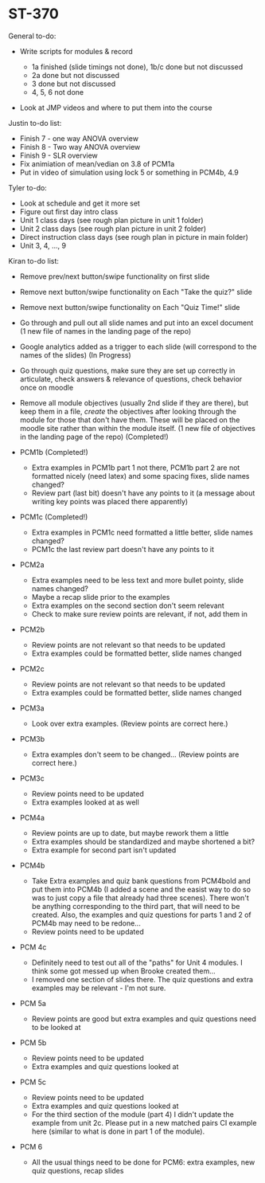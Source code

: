# ST-370

General to-do:  

- Write scripts for modules & record  

    + 1a finished (slide timings not done), 1b/c done but not discussed  
    + 2a done but not discussed  
    + 3 done but not discussed  
    + 4, 5, 6 not done
    
- Look at JMP videos and where to put them into the course  

Justin to-do list:  
- Finish 7 - one way ANOVA overview  
- Finish 8 - Two way ANOVA overview  
- Finish 9 - SLR overview  
- Fix animiation of mean/vedian on 3.8 of PCM1a  
- Put in video of simulation using lock 5 or something in PCM4b, 4.9  


Tyler to-do:  
- Look at schedule and get it more set  
- Figure out first day intro class  
- Unit 1 class days (see rough plan picture in unit 1 folder)  
- Unit 2 class days (see rough plan picture in unit 2 folder)  
- Direct instruction class days (see rough plan in picture in main folder)  
- Unit 3, 4, ..., 9  


Kiran to-do list:

- Remove prev/next button/swipe functionality on first slide  
- Remove next button/swipe functionality on Each "Take the quiz?" slide  
- Remove next button/swipe functionality on Each "Quiz Time!" slide  


- Go through and pull out all slide names and put into an excel document (1 new file of names in the landing page of the repo)  
- Google analytics added as a trigger to each slide (will correspond to the names of the slides)  (In Progress)
- Go through quiz questions, make sure they are set up correctly in articulate, check answers & relevance of questions, check behavior once on moodle  
- Remove all module objectives (usually 2nd slide if they are there), but keep them in a file, *create* the objectives after looking through the module for those that don't have them.  These will be placed on the moodle site rather than within the module itself. (1 new file of objectives in the landing page of the repo)  (Completed!)

- PCM1b  (Completed!) 

    + Extra examples in PCM1b part 1 not there, PCM1b part 2 are not formatted nicely (need latex) and some spacing fixes, slide names changed?  
    + Review part (last bit) doesn't have any points to it (a message about writing key points was placed there apparently) 
    
- PCM1c (Completed!)

    + Extra examples in PCM1c need formatted a little better, slide names changed?  
    + PCM1c the last review part doesn't have any points to it 

- PCM2a  

    + Extra examples need to be less text and more bullet pointy, slide names changed?   
    + Maybe a recap slide prior to the examples  
    + Extra examples on the second section don't seem relevant  
    + Check to make sure review points are relevant, if not, add them in  
    
- PCM2b  

    + Review points are not relevant so that needs to be updated  
    + Extra examples could be formatted better, slide names changed  

- PCM2c  

    + Review points are not relevant so that needs to be updated  
    + Extra examples could be formatted better, slide names changed  
    
- PCM3a  

    + Look over extra examples. (Review points are correct here.)  
    
- PCM3b  

    + Extra examples don't seem to be changed...  (Review points are correct here.)   
- PCM3c  

    + Review points need to be updated  
    + Extra examples looked at as well  

- PCM4a  

    + Review points are up to date, but maybe rework them a little  
    + Extra examples should be standardized and maybe shortened a bit?  
    + Extra example for second part isn't updated  
    
- PCM4b  

    + Take Extra examples and quiz bank questions from PCM4bold and put them into PCM4b (I added a scene and the easist way to do so was to just copy a file that already had three scenes).  There won't be anything corresponding to the third part, that will need to be created.  Also, the examples and quiz questions for parts 1 and 2 of PCM4b may need to be redone...  
    + Review points need to be updated  

- PCM 4c  

    + Definitely need to test out all of the "paths" for Unit 4 modules.  I think some got messed up when Brooke created them...  
    + I removed one section of slides there.  The quiz questions and extra examples may be relevant - I'm not sure.  
    
- PCM 5a  

    + Review points are good but extra examples and quiz questions need to be looked at  
    
- PCM 5b  

    + Review points need to be updated  
    + Extra examples and quiz questions looked at  

- PCM 5c  

    + Review points need to be updated  
    + Extra examples and quiz questions looked at  
    + For the third section of the module (part 4) I didn't update the example from unit 2c.  Please put in a new matched pairs CI example here (similar to what is done in part 1 of the module).  
    
- PCM 6  

    + All the usual things need to be done for PCM6: extra examples, new quiz questions, recap slides 
    








